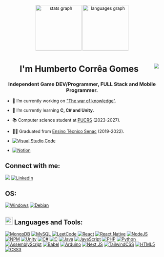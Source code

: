 <div align="center">
  <img src="https://github-readme-stats.vercel.app/api?username=HumbertoCG18&hide_title=false&hide_rank=false&show_icons=true&include_all_commits=false&count_private=true&disable_animations=false&theme=dark&locale=en&hide_border=false&order=1" height="150" alt="stats graph"  />
  <img src="https://github-readme-stats.vercel.app/api/top-langs?username=HumbertoCG18&locale=en&hide_title=false&layout=compact&card_width=320&langs_count=6&theme=dark&hide_border=false&order=2" height="150" alt="languages graph"  />
</div>

<h1 align="center">I'm Humberto Corrêa Gomes <img align="right" src="https://profile-counter.glitch.me/HumbertoCG18/count.svg?"/></h1> 
<h3 align="center">Independent Game DEV/Programmer, FULL Stack and Mobile Programmer.</h3>


- 🔭 I’m currently working on ["The war of knowledge"](https://humbertocg.notion.site/Ideias-Roteiro-d97182ceaa594bcb849f2a570c6d4896).

- 🌱 I’m currently learning **C, C# and Unity.**

- 📚 Computer science student at [PUCRS](https://www.pucrs.br/estudenapucrs/cursos/ciencia-da-computacao/) (2023-2027).

- 👨‍🎓 Graduated from  [Ensino Técnico Senac](https://github.com/senacrs-emti) (2019-2022).

- <a href ="https://github.com/HumbertoCG18/HumbertoCG18/blob/main/VS_Code/settings.json"> ![Visual Studio Code](https://img.shields.io/badge/Visual%20Studio%20Code-0078d7.svg?style=for-the-badge&logo=visual-studio-code&logoColor=white) </a>

- <a href ="https://humbertocg.notion.site/Modelo-Faculdade-977cbd4c8e2b453bb70edb25f85c8c24"> ![Notion](https://img.shields.io/badge/Notion-%23000000.svg?style=for-the-badge&logo=notion&logoColor=white) </a>


## <b align="left">Connect with me: </b>
<a href = "mailto:humbertocgdev@gmail.com"><img src="https://img.shields.io/badge/-Gmail-%23333?style=for-the-badge&logo=gmail&logoColor=white" target="_blank"></a>
<a href ="https://www.linkedin.com/in/humberto-corr%C3%AAa-gomes-509755182/?trk=public_profile_browsemap&originalSubdomain=br"> ![LinkedIn](https://img.shields.io/badge/linkedin-%230077B5.svg?style=for-the-badge&logo=linkedin&logoColor=white) </a>

## <b align="left">OS:</b>
<a href ="https://learn.microsoft.com/en-us/windows/">![Windows](https://img.shields.io/badge/Windows-0078D6?style=for-the-badge&logo=windows&logoColor=white)</a>
<a href ="https://www.debian.org/doc/">![Debian](https://img.shields.io/badge/Debian-D70A53?style=for-the-badge&logo=debian&logoColor=white)</a>

## <img src="https://media2.giphy.com/media/QssGEmpkyEOhBCb7e1/giphy.gif?cid=ecf05e47a0n3gi1bfqntqmob8g9aid1oyj2wr3ds3mg700bl&rid=giphy.gif" width ="25">  <b align="left">Languages and Tools:</b>
<a href ="https://www.mongodb.com/">![MongoDB](https://img.shields.io/badge/MongoDB-%234ea94b.svg?style=for-the-badge&logo=mongodb&logoColor=white)</a>
<a href ="https://www.mysql.com/">![MySQL](https://img.shields.io/badge/mysql-4479A1.svg?style=for-the-badge&logo=mysql&logoColor=white)</a>
<a href ="https://leetcode.com/u/HumbertoCG18/">![LeetCode](https://img.shields.io/badge/LeetCode-000000?style=for-the-badge&logo=LeetCode&logoColor=#d16c06)</a>
<a href ="https://react.dev/">![React](https://img.shields.io/badge/react-%2320232a.svg?style=for-the-badge&logo=react&logoColor=%2361DAFB)</a>
<a href ="https://reactnative.dev/">![React Native](https://img.shields.io/badge/react_native-%2320232a.svg?style=for-the-badge&logo=react&logoColor=%2361DAFB)</a>
<a href ="https://nodejs.org/pt">![NodeJS](https://img.shields.io/badge/node.js-6DA55F?style=for-the-badge&logo=node.js&logoColor=white)</a>
<a href ="https://www.npmjs.com/">![NPM](https://img.shields.io/badge/NPM-%23CB3837.svg?style=for-the-badge&logo=npm&logoColor=white)</a>
<a href ="https://unity.com/pt">![Unity](https://img.shields.io/badge/unity-%23000000.svg?style=for-the-badge&logo=unity&logoColor=white)</a>
<a href ="https://learn.microsoft.com/en-us/dotnet/csharp/">![C#](https://img.shields.io/badge/c%23-%23239120.svg?style=for-the-badge&logo=csharp&logoColor=white)</a>
<a href ="https://learn.microsoft.com/en-us/cpp/c-language/?view=msvc-170">![C](https://img.shields.io/badge/c-%2300599C.svg?style=for-the-badge&logo=c&logoColor=white)</a>
<a href ="https://docs.oracle.com/en/java/">![Java](https://img.shields.io/badge/java-%23ED8B00.svg?style=for-the-badge&logo=openjdk&logoColor=white)</a>
<a href ="https://devdocs.io/javascript/">![JavaScript](https://img.shields.io/badge/javascript-%23323330.svg?style=for-the-badge&logo=javascript&logoColor=%23F7DF1E)</a>
<a href ="https://www.php.net/docs.php">![PHP](https://img.shields.io/badge/php-%23777BB4.svg?style=for-the-badge&logo=php&logoColor=white)</a>
<a href ="https://docs.python.org/3/">![Python](https://img.shields.io/badge/python-3670A0?style=for-the-badge&logo=python&logoColor=ffdd54)</a>
<a href ="https://www.ibm.com/docs/en/aix/7.2?topic=aix-assembler-language-reference">![AssemblyScript](https://img.shields.io/badge/assembly%20script-%23000000.svg?style=for-the-badge&logo=assemblyscript&logoColor=white)</a>
<a href ="https://babeljs.io/docs/">![Babel](https://img.shields.io/badge/Babel-F9DC3e?style=for-the-badge&logo=babel&logoColor=black)</a>
<a href ="https://docs.arduino.cc/">![Arduino](https://img.shields.io/badge/-Arduino-00979D?style=for-the-badge&logo=Arduino&logoColor=white)</a>
<a href ="https://nextjs.org/docs">![Next JS](https://img.shields.io/badge/Next-black?style=for-the-badge&logo=next.js&logoColor=white)</a>
<a href ="https://v2.tailwindcss.com/docs">![TailwindCSS](https://img.shields.io/badge/tailwindcss-%2338B2AC.svg?style=for-the-badge&logo=tailwind-css&logoColor=white)</a>
<a href ="https://developer.mozilla.org/en-US/docs/Glossary/HTML5">![HTML5](https://img.shields.io/badge/html5-%23E34F26.svg?style=for-the-badge&logo=html5&logoColor=white)</a>
<a href ="https://developer.mozilla.org/en-US/docs/Web/CSS">![CSS3](https://img.shields.io/badge/css3-%231572B6.svg?style=for-the-badge&logo=css3&logoColor=white)</a>

